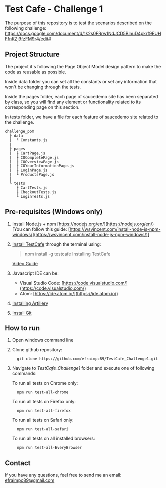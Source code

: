 # Test Cafe - Challenge 1

The purpose of this repository is to test the scenarios described on the following challenge:
https://docs.google.com/document/d/1k2s0FRrw1NdJCD5BlnuD4pkrf9EUHFfnKZj9fzFM9r4/edit#

## Project Structure

The project it's following the Page Object Model design pattern to make the code as reusable as possible.

Inside data folder you can set all the constants or set any information that won't be changing through the tests.

Inside the pages folder, each page of saucedemo site has been separated by class, so you will find any element or functionality related to its corresponding page on this section.

In tests folder, we have a file for each feature of saucedemo site related to the challenge.
```
challenge_pom
  ├ data
  |  └ Constants.js
  | 
  ├ pages
  |  ├ CartPage.js
  |  ├ COCompletePage.js
  |  ├ COOverviewPage.js
  |  ├ COYourInformationPage.js
  |  ├ LoginPage.js
  |  └ ProductsPage.js
  |
  └ tests
     ├ CartTests.js
     ├ CheckoutTests.js
     └ LoginTests.js
```

## Pre-requisites (Windows only)

1. Install Node.js + npm [https://nodejs.org/en/](https://nodejs.org/en/)  
[You can follow this guide: [https://wsvincent.com/install-node-js-npm-windows/](https://wsvincent.com/install-node-js-npm-windows/)]  
  
2. [Install TestCafe](https://devexpress.github.io/testcafe/documentation/getting-started/) through the terminal using:
	>npm install -g testcafe Installing TestCafe 

	[Video Guide](https://drive.google.com/file/d/1pHzcL2CQF4lP4yH0dZUb_2gLozUq8q4f/view?usp=sharing)  
  
3. Javascript IDE can be:  
	- Visual Studio Code: [https://code.visualstudio.com/](https://code.visualstudio.com/)  
	- Atom: [https://ide.atom.io/](https://ide.atom.io/)  
  
4. [Installing Artillery](https://artillery.io/docs/guides/getting-started/installing-artillery.html)
5. [Install Git](https://git-scm.com/downloads)

## How to run 

1. Open windows command line
2. Clone github repository: 

		 git clone https://github.com/efraimpc89/TestCafe_Challenge1.git
3. Navigate to *TestCafe_Challenge1* folder and execute one of following commands:
	
	To run all tests on Chrome only:

		 npm run test-all-chrome

	To run all tests on Firefox only:

		 npm run test-all-firefox

	To run all tests on Safari only:

		 npm run test-all-safari

	To run all tests on all installed browsers:

		 npm run test-all-EveryBrowser
## Contact

If you have any questions, feel free to send me an email:
efraimpc89@gmail.com

```